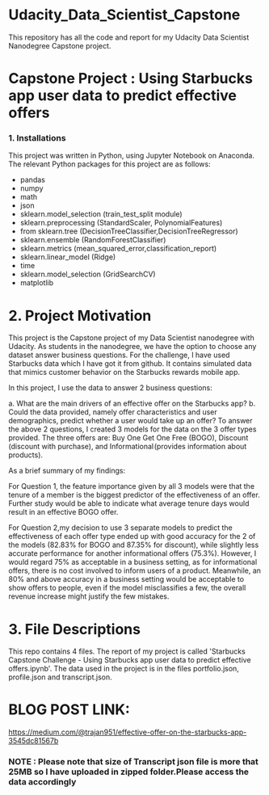# Udacity_Data_Scientist_Capstone

This repository has all the code and report for my Udacity Data Scientist Nanodegree Capstone project.

# Capstone Project : Using Starbucks app user data to predict effective offers

### 1. Installations
This project was written in Python, using Jupyter Notebook on Anaconda. The relevant Python packages for this project are as follows:

* pandas
* numpy
* math
* json
* sklearn.model_selection (train_test_split module)
* sklearn.preprocessing (StandardScaler, PolynomialFeatures)
* from sklearn.tree (DecisionTreeClassifier,DecisionTreeRegressor)
* sklearn.ensemble (RandomForestClassifier)
* sklearn.metrics (mean_squared_error,classification_report)
* sklearn.linear_model (Ridge)
* time
* sklearn.model_selection (GridSearchCV)
* matplotlib

# 2. Project Motivation

This project is the Capstone project of my Data Scientist nanodegree with Udacity. As students in the nanodegree, we have the option to choose any dataset answer business questions. For the challenge, I have used Starbucks data which I have got it from github. It contains simulated data that mimics customer behavior on the Starbucks rewards mobile app.

In this project, I use the data to answer 2 business questions:

a. What are the main drivers of an effective offer on the Starbucks app?
b. Could the data provided, namely offer characteristics and user demographics, predict whether a user would take up an offer?
To answer the above 2 questions, I created 3 models for the data on the 3 offer types provided. The three offers are: Buy One Get One Free (BOGO), Discount (discount with purchase), and Informational (provides information about products).

As a brief summary of my findings:

For Question 1, the feature importance given by all 3 models were that the tenure of a member is the biggest predictor of the effectiveness of an offer. Further study would be able to indicate what average tenure days would result in an effective BOGO offer.

For Question 2,my decision to use 3 separate models to predict the effectiveness of each offer type ended up with good accuracy for the 2 of the models (82.83% for BOGO and 87.35% for discount), while slightly less accurate performance for another informational offers (75.3%). However, I would regard 75% as acceptable in a business setting, as for informational offers, there is no cost involved to inform users of a product. Meanwhile, an 80% and above accuracy in a business setting would be acceptable to show offers to people, even if the model misclassifies a few, the overall revenue increase might justify the few mistakes.

# 3. File Descriptions

This repo contains 4 files. The report of my project is called 'Starbucks Capstone Challenge - Using Starbucks app user data to predict effective offers.ipynb'. The data used in the project is in the files portfolio.json, profile.json and transcript.json.

# BLOG POST LINK:

https://medium.com/@trajan951/effective-offer-on-the-starbucks-app-3545dc81567b

### NOTE : Please note that size of Transcript json file is more that 25MB so I have uploaded in zipped folder.Please access the data accordingly
